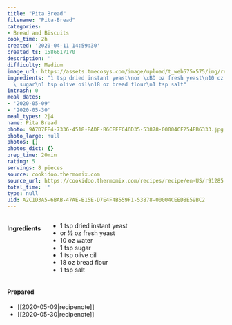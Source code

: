 ```yaml
---
title: "Pita Bread"
filename: "Pita-Bread"
categories:
- Bread and Biscuits
cook_time: 2h
created: '2020-04-11 14:59:30'
created_ts: 1586617170
description: ''
difficulty: Medium
image_url: https://assets.tmecosys.com/image/upload/t_web575x575/img/recipe/ras/Assets/942C8336-8F3F-41CA-85D7-1A3CF42E0547/Derivates/D25184C1-D5A1-4D44-8637-7AEF21018166.jpg
ingredients: "1 tsp dried instant yeast\nor \xBD oz fresh yeast\n10 oz water\n1 tsp\
  \ sugar\n1 tsp olive oil\n18 oz bread flour\n1 tsp salt"
intrash: 0
meal_dates:
- '2020-05-09'
- '2020-05-30'
meal_types: 2|4
name: Pita Bread
photo: 9A7D7EE4-7336-4518-BADE-B6CEEFC46D35-53878-00004CF254FB6333.jpg
photo_large: null
photos: []
photos_dict: {}
prep_time: 20min
rating: 5
servings: 8 pieces
source: cookidoo.thermomix.com
source_url: https://cookidoo.thermomix.com/recipes/recipe/en-US/r91285
total_time: ''
type: null
uid: A2C1D3A5-6BAB-47AE-B15E-D7E4F4B559F1-53878-00004CEED8E59BC2
---
```

<div class="large-8 medium-7 columns" id="writeup">	</div><!-- #writeup -->
</div><!-- #row-one -->
<div class="row" id="row-two">	<div class="medium-4 small-5 columns"><h4 id="ingredients">Ingredients</h4><div class="box box-ingredients content"><ul>
<li>1 tsp dried instant yeast</li>
<li>or ½ oz fresh yeast</li>
<li>10 oz water</li>
<li>1 tsp sugar</li>
<li>1 tsp olive oil</li>
<li>18 oz bread flour</li>
<li>1 tsp salt</li>
</ul>
</div>	</div>	<div class="medium-6 small-7 columns">	</div>	<div class="medium-2 columns" id="photo-sidebar">		<div class="" id="meals"><h4>Prepared</h4><ul>
<li>[[2020-05-09|recipenote]]</li>
<li>[[2020-05-30|recipenote]]</li>
</ul>
		</div>